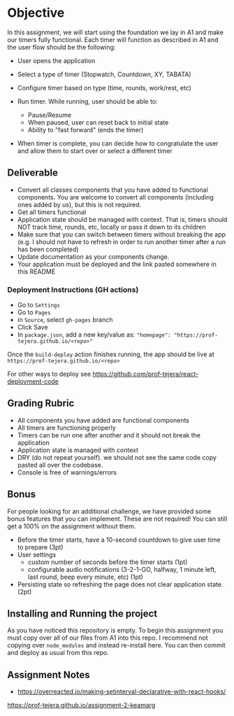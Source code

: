 # Objective

In this assignment, we will start using the foundation we lay in A1 and make our timers fully functional. Each timer will function as described in A1 and the user flow should be the following:

- User opens the application
- Select a type of timer (Stopwatch, Countdown, XY, TABATA)

- Configure timer based on type (time, rounds, work/rest, etc)

- Run timer. While running, user should be able to:

  - Pause/Resume
  - When paused, user can reset back to initial state
  - Ability to "fast forward" (ends the timer)

- When timer is complete, you can decide how to congratulate the user and allow them to start over or select a different timer

## Deliverable

- Convert all classes components that you have added to functional components. You are welcome to convert all components (including ones added by us), but this is not required.
- Get all timers functional
- Application state should be managed with context. That is, timers should NOT track time, rounds, etc, locally or pass it down to its children
- Make sure that you can switch between timers without breaking the app (e.g. I should not have to refresh in order to run another timer after a run has been completed)
- Update documentation as your components change.
- Your application must be deployed and the link pasted somewhere in this README

### Deployment Instructions (GH actions)

- Go to `Settings`
- Go to `Pages`
- in `Source`, select `gh-pages` branch
- Click Save
- In `package.json`, add a new key/value as: `"homepage": "https://prof-tejera.github.io/<repo>"`

Once the `build-deploy` action finishes running, the app should be live
at `https://prof-tejera.github.io/<repo>`

For other ways to deploy see https://github.com/prof-tejera/react-deployment-code

## Grading Rubric

- All components you have added are functional components
- All timers are functioning properly
- Timers can be run one after another and it should not break the application
- Application state is managed with context
- DRY (do not repeat yourself). we should not see the same code copy pasted all over the codebase.
- Console is free of warnings/errors

## Bonus

For people looking for an additional challenge, we have provided some bonus features that you can implement. These are not required! You can still get a 100% on the assignment without them.

- Before the timer starts, have a 10-second countdown to give user time to prepare (3pt)
- User settings
  - custom number of seconds before the timer starts (1pt)
  - configurable audio notifications (3-2-1-GO, halfway, 1 minute left, last round, beep every minute, etc) (1pt)
- Persisting state so refreshing the page does not clear application state. (2pt)

## Installing and Running the project

As you have noticed this repository is empty. To begin this assignment you must copy over all of our files from A1 into this repo. I recommend not copying over `node_modules` and instead re-install here. You can then commit and deploy as usual from this repo.

## Assignment Notes

- https://overreacted.io/making-setinterval-declarative-with-react-hooks/

https://prof-tejera.github.io/assignment-2-keamarg
